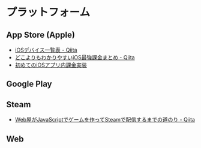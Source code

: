 # プラットフォーム

## App Store (Apple)
- [iOSデバイス一覧表 - Qiita](https://qiita.com/takkyun/items/814aa45beee422a5f0c6)
- [どこよりもわかりやすいiOS最強課金まとめ - Qiita](https://qiita.com/Masataka-n/items/6f98a5a9fee7b28ccd1f)
- [初めてのiOSアプリ内課金実装](https://zenn.dev/ueshun/articles/2cd4b20b049b76eb26de)

## Google Play

## Steam
- [Web屋がJavaScriptでゲームを作ってSteamで配信するまでの道のり - Qiita](https://qiita.com/laineus/items/0bb62f58910ccdfa1d34)

## Web
